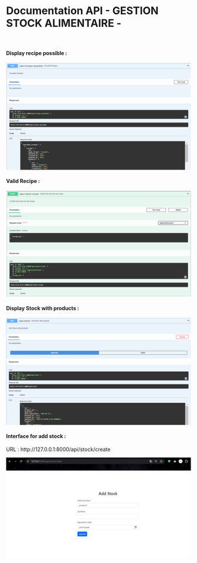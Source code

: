 <h1>Documentation API - GESTION STOCK ALIMENTAIRE -</h1>
<br>

<h4>Display recipe possible :</h4>
<img src="captures/get-recipe-possible.png" />
<h4>Valid Recipe :</h4>
<img src="captures/valid-recipe.png" />
<h4>Display Stock with products :</h4>
<img src="captures/stocks-product.png" />
<h4>Interface for add stock :</h4>
<p>URL : http://127.0.0.1:8000/api/stock/create</p>
<img src="captures/add-stock.png" />
